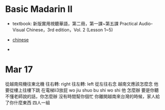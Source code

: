 # Basic Madarin II

- textbook: 新版實用視聽華語，第二冊，第一課~第五課 Practical Audio-Visual Chinese，3rd edition，Vol. 2 (Lesson 1~5)
- [chinese](chinese)


- 
# Mar 17
從越南飛機往東北機
往右轉: right
往左轉: left
從左往右念
越南文應該怎麼念
他要從樓上往樓下跳
在電梯li3放屁
wo jiu shuo bu shi wo shi 他
怎麼辦
要是你聽不懂老師說的話，你怎麼辦
沒有時間幫你個忙
你離開越南來台灣的時候，家人給了你什麼東西
四人一組
